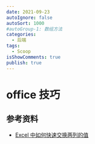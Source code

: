 ```yaml
---
date: 2021-09-23
autoIgnore: false
autoSort: 1000
#autoGroup-1: 数组方法
categories:
  - 后端
tags:
  - Scoop
isShowComments: true
publish: true
---
```


# office 技巧

## 参考资料

- [Excel 中如何快速交换两列的值](https://answers.microsoft.com/zh-hans/msoffice/forum/all/answers/6a863a48-c739-49bc-b60c-623b32a106f8)
